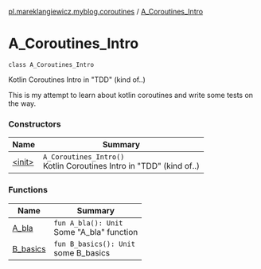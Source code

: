 [pl.mareklangiewicz.myblog.coroutines](../index.md) / [A_Coroutines_Intro](.)

# A_Coroutines_Intro

`class A_Coroutines_Intro`

Kotlin Coroutines Intro in "TDD" (kind of..)

This is my attempt to learn about kotlin coroutines and write some tests on the way.

### Constructors

| Name | Summary |
|---|---|
| [&lt;init&gt;](-init-.md) | `A_Coroutines_Intro()`<br>Kotlin Coroutines Intro in "TDD" (kind of..) |

### Functions

| Name | Summary |
|---|---|
| [A_bla](-a_bla.md) | `fun A_bla(): Unit`<br>Some "A_bla" function |
| [B_basics](-b_basics.md) | `fun B_basics(): Unit`<br>some B_basics |
